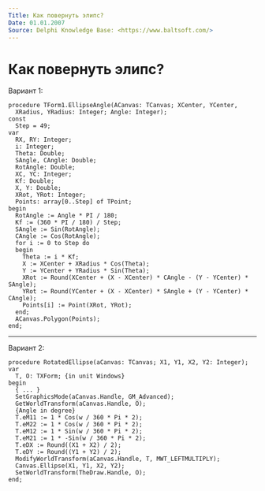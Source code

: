 ```yaml
---
Title: Как повернуть элипс?
Date: 01.01.2007
Source: Delphi Knowledge Base: <https://www.baltsoft.com/>
---
```



Как повернуть элипс?
====================

Вариант 1:

    procedure TForm1.EllipseAngle(ACanvas: TCanvas; XCenter, YCenter,
      XRadius, YRadius: Integer; Angle: Integer);
    const
      Step = 49;
    var
      RX, RY: Integer;
      i: Integer;
      Theta: Double;
      SAngle, CAngle: Double;
      RotAngle: Double;
      XC, YC: Integer;
      Kf: Double;
      X, Y: Double;
      XRot, YRot: Integer;
      Points: array[0..Step] of TPoint;
    begin
      RotAngle := Angle * PI / 180;
      Kf := (360 * PI / 180) / Step;
      SAngle := Sin(RotAngle);
      CAngle := Cos(RotAngle);
      for i := 0 to Step do
      begin
        Theta := i * Kf;
        X := XCenter + XRadius * Cos(Theta);
        Y := YCenter + YRadius * Sin(Theta);
        XRot := Round(XCenter + (X - XCenter) * CAngle - (Y - YCenter) * SAngle);
        YRot := Round(YCenter + (X - XCenter) * SAngle + (Y - YCenter) * CAngle);
        Points[i] := Point(XRot, YRot);
      end;
      ACanvas.Polygon(Points);
    end;

------------------------------------------------------------------------

Вариант 2:

    procedure RotatedEllipse(aCanvas: TCanvas; X1, Y1, X2, Y2: Integer);
    var
      T, O: TXForm; {in unit Windows}
    begin
      { ... }
      SetGraphicsMode(aCanvas.Handle, GM_Advanced);
      GetWorldTransform(aCanvas.Handle, O);
      {Angle in degree}
      T.eM11 := 1 * Cos(w / 360 * Pi * 2);
      T.eM22 := 1 * Cos(w / 360 * Pi * 2);
      T.eM12 := 1 * Sin(w / 360 * Pi * 2);
      T.eM21 := 1 * -Sin(w / 360 * Pi * 2);
      T.eDX := Round((X1 + X2) / 2);
      T.eDY := Round((Y1 + Y2) / 2);
      ModifyWorldTransform(aCanvas.Handle, T, MWT_LEFTMULTIPLY);
      Canvas.Ellipse(X1, Y1, X2, Y2);
      SetWorldTransform(TheDraw.Handle, O);
    end;

